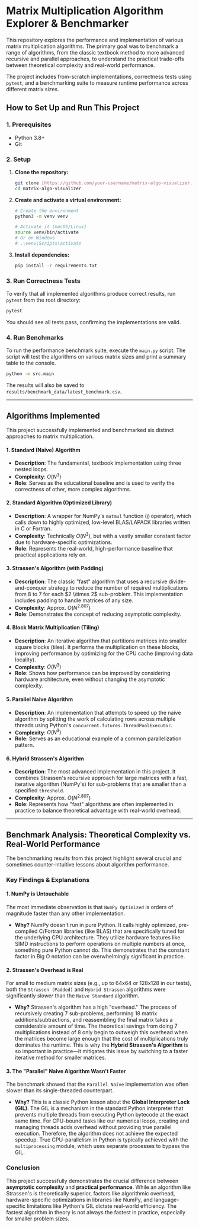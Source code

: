 # Matrix Multiplication Algorithm Explorer & Benchmarker

This repository explores the performance and implementation of various matrix multiplication algorithms. The primary goal was to benchmark a range of algorithms, from the classic textbook method to more advanced recursive and parallel approaches, to understand the practical trade-offs between theoretical complexity and real-world performance.

The project includes from-scratch implementations, correctness tests using `pytest`, and a benchmarking suite to measure runtime performance across different matrix sizes.

## How to Set Up and Run This Project

### 1. Prerequisites
- Python 3.8+
- Git

### 2. Setup
1.  **Clone the repository:**
    ```bash
    git clone [https://github.com/your-username/matrix-algo-visualizer.git](https://github.com/your-username/matrix-algo-visualizer.git)
    cd matrix-algo-visualizer
    ```

2.  **Create and activate a virtual environment:**
    ```bash
    # Create the environment
    python3 -m venv venv

    # Activate it (macOS/Linux)
    source venv/bin/activate
    # Or on Windows
    # .\venv\Scripts\activate
    ```

3.  **Install dependencies:**
    ```bash
    pip install -r requirements.txt
    ```

### 3. Run Correctness Tests
To verify that all implemented algorithms produce correct results, run `pytest` from the root directory:
```bash
pytest
````

You should see all tests pass, confirming the implementations are valid.

### 4\. Run Benchmarks

To run the performance benchmark suite, execute the `main.py` script. The script will test the algorithms on various matrix sizes and print a summary table to the console.

```bash
python -m src.main
```

The results will also be saved to `results/benchmark_data/latest_benchmark.csv`.

-----

## Algorithms Implemented

This project successfully implemented and benchmarked six distinct approaches to matrix multiplication.

#### 1\. Standard (Naive) Algorithm

  * **Description**: The fundamental, textbook implementation using three nested loops.
  * **Complexity**: $O(N^3)$
  * **Role**: Serves as the educational baseline and is used to verify the correctness of other, more complex algorithms.

#### 2\. Standard Algorithm (Optimized Library)

  * **Description**: A wrapper for NumPy's `matmul` function (`@` operator), which calls down to highly optimized, low-level BLAS/LAPACK libraries written in C or Fortran.
  * **Complexity**: Technically $O(N^3)$, but with a vastly smaller constant factor due to hardware-specific optimizations.
  * **Role**: Represents the real-world, high-performance baseline that practical applications rely on.

#### 3\. Strassen's Algorithm (with Padding)

  * **Description**: The classic "fast" algorithm that uses a recursive divide-and-conquer strategy to reduce the number of required multiplications from 8 to 7 for each $2 \\times 2$ sub-problem. This implementation includes padding to handle matrices of any size.
  * **Complexity**: Approx. $O(N^{2.807})$
  * **Role**: Demonstrates the concept of reducing asymptotic complexity.

#### 4\. Block Matrix Multiplication (Tiling)

  * **Description**: An iterative algorithm that partitions matrices into smaller square blocks (tiles). It performs the multiplication on these blocks, improving performance by optimizing for the CPU cache (improving data locality).
  * **Complexity**: $O(N^3)$
  * **Role**: Shows how performance can be improved by considering hardware architecture, even without changing the asymptotic complexity.

#### 5\. Parallel Naive Algorithm

  * **Description**: An implementation that attempts to speed up the naive algorithm by splitting the work of calculating rows across multiple threads using Python's `concurrent.futures.ThreadPoolExecutor`.
  * **Complexity**: $O(N^3)$
  * **Role**: Serves as an educational example of a common parallelization pattern.

#### 6\. Hybrid Strassen's Algorithm

  * **Description**: The most advanced implementation in this project. It combines Strassen's recursive approach for large matrices with a fast, iterative algorithm (NumPy's) for sub-problems that are smaller than a specified `threshold`.
  * **Complexity**: Approx. $O(N^{2.807})$
  * **Role**: Represents how "fast" algorithms are often implemented in practice to balance theoretical advantage with real-world overhead.

-----

## Benchmark Analysis: Theoretical Complexity vs. Real-World Performance

The benchmarking results from this project highlight several crucial and sometimes counter-intuitive lessons about algorithm performance.

### Key Findings & Explanations

#### 1\. NumPy is Untouchable

The most immediate observation is that `NumPy Optimized` is orders of magnitude faster than any other implementation.

  * **Why?** NumPy doesn't run in pure Python. It calls highly optimized, pre-compiled C/Fortran libraries (like BLAS) that are specifically tuned for the underlying CPU architecture. They utilize hardware features like SIMD instructions to perform operations on multiple numbers at once, something pure Python cannot do. This demonstrates that the constant factor in Big O notation can be overwhelmingly significant in practice.

#### 2\. Strassen's Overhead is Real

For small to medium matrix sizes (e.g., up to 64x64 or 128x128 in our tests), both the `Strassen (Padded)` and `Hybrid Strassen` algorithms were significantly *slower* than the `Naive Standard` algorithm.

  * **Why?** Strassen's algorithm has a high "overhead." The process of recursively creating 7 sub-problems, performing 18 matrix additions/subtractions, and reassembling the final matrix takes a considerable amount of time. The theoretical savings from doing 7 multiplications instead of 8 only begin to outweigh this overhead when the matrices become large enough that the cost of multiplications truly dominates the runtime. This is why the **Hybrid Strassen's Algorithm** is so important in practice—it mitigates this issue by switching to a faster iterative method for smaller matrices.

#### 3\. The "Parallel" Naive Algorithm Wasn't Faster

The benchmark showed that the `Parallel Naive` implementation was often slower than its single-threaded counterpart.

  * **Why?** This is a classic Python lesson about the **Global Interpreter Lock (GIL)**. The GIL is a mechanism in the standard Python interpreter that prevents multiple threads from executing Python bytecode at the exact same time. For CPU-bound tasks like our numerical loops, creating and managing threads adds overhead without providing true parallel execution. Therefore, the algorithm does not achieve the expected speedup. True CPU-parallelism in Python is typically achieved with the `multiprocessing` module, which uses separate processes to bypass the GIL.

### Conclusion

This project successfully demonstrates the crucial difference between **asymptotic complexity** and **practical performance**. While an algorithm like Strassen's is theoretically superior, factors like algorithmic overhead, hardware-specific optimizations in libraries like NumPy, and language-specific limitations like Python's GIL dictate real-world efficiency. The fastest algorithm in theory is not always the fastest in practice, especially for smaller problem sizes.


